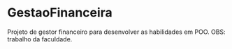 # GestaoFinanceira
Projeto de gestor financeiro para desenvolver as habilidades em POO. OBS: trabalho da faculdade.
